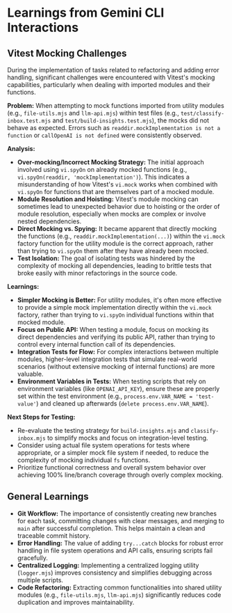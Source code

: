 # Learnings from Gemini CLI Interactions

## Vitest Mocking Challenges

During the implementation of tasks related to refactoring and adding error handling, significant challenges were encountered with Vitest's mocking capabilities, particularly when dealing with imported modules and their functions.

**Problem:**
When attempting to mock functions imported from utility modules (e.g., `file-utils.mjs` and `llm-api.mjs`) within test files (e.g., `test/classify-inbox.test.mjs` and `test/build-insights.test.mjs`), the mocks did not behave as expected. Errors such as `readdir.mockImplementation is not a function` or `callOpenAI is not defined` were consistently observed.

**Analysis:**
- **Over-mocking/Incorrect Mocking Strategy:** The initial approach involved using `vi.spyOn` on already mocked functions (e.g., `vi.spyOn(readdir, 'mockImplementation')`). This indicates a misunderstanding of how Vitest's `vi.mock` works when combined with `vi.spyOn` for functions that are themselves part of a mocked module.
- **Module Resolution and Hoisting:** Vitest's module mocking can sometimes lead to unexpected behavior due to hoisting or the order of module resolution, especially when mocks are complex or involve nested dependencies.
- **Direct Mocking vs. Spying:** It became apparent that directly mocking the functions (e.g., `readdir.mockImplementation(...)`) within the `vi.mock` factory function for the utility module is the correct approach, rather than trying to `vi.spyOn` them after they have already been mocked.
- **Test Isolation:** The goal of isolating tests was hindered by the complexity of mocking all dependencies, leading to brittle tests that broke easily with minor refactorings in the source code.

**Learnings:**
- **Simpler Mocking is Better:** For utility modules, it's often more effective to provide a simple mock implementation directly within the `vi.mock` factory, rather than trying to `vi.spyOn` individual functions within that mocked module.
- **Focus on Public API:** When testing a module, focus on mocking its direct dependencies and verifying its public API, rather than trying to control every internal function call of its dependencies.
- **Integration Tests for Flow:** For complex interactions between multiple modules, higher-level integration tests that simulate real-world scenarios (without extensive mocking of internal functions) are more valuable.
- **Environment Variables in Tests:** When testing scripts that rely on environment variables (like `OPENAI_API_KEY`), ensure these are properly set within the test environment (e.g., `process.env.VAR_NAME = 'test-value'`) and cleaned up afterwards (`delete process.env.VAR_NAME`).

**Next Steps for Testing:**
- Re-evaluate the testing strategy for `build-insights.mjs` and `classify-inbox.mjs` to simplify mocks and focus on integration-level testing.
- Consider using actual file system operations for tests where appropriate, or a simpler mock file system if needed, to reduce the complexity of mocking individual `fs` functions.
- Prioritize functional correctness and overall system behavior over achieving 100% line/branch coverage through overly complex mocking.

## General Learnings

- **Git Workflow:** The importance of consistently creating new branches for each task, committing changes with clear messages, and merging to `main` after successful completion. This helps maintain a clean and traceable commit history.
- **Error Handling:** The value of adding `try...catch` blocks for robust error handling in file system operations and API calls, ensuring scripts fail gracefully.
- **Centralized Logging:** Implementing a centralized logging utility (`logger.mjs`) improves consistency and simplifies debugging across multiple scripts.
- **Code Refactoring:** Extracting common functionalities into shared utility modules (e.g., `file-utils.mjs`, `llm-api.mjs`) significantly reduces code duplication and improves maintainability.
